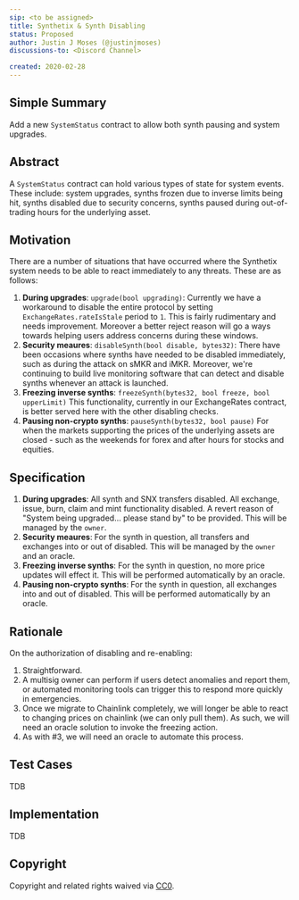 ```yaml
---
sip: <to be assigned>
title: Synthetix & Synth Disabling
status: Proposed
author: Justin J Moses (@justinjmoses)
discussions-to: <Discord Channel>

created: 2020-02-28
---
```


<!--You can leave these HTML comments in your merged SIP and delete the visible duplicate text guides, they will not appear and may be helpful to refer to if you edit it again. This is the suggested template for new SIPs. Note that an SIP number will be assigned by an editor. When opening a pull request to submit your SIP, please use an abbreviated title in the filename, `sip-draft_title_abbrev.md`. The title should be 44 characters or less.-->

## Simple Summary

<!--"If you can't explain it simply, you don't understand it well enough." Provide a simplified and layman-accessible explanation of the SIP.-->

Add a new `SystemStatus` contract to allow both synth pausing and system upgrades.

## Abstract

<!--A short (~200 word) description of the technical issue being addressed.-->

A `SystemStatus` contract can hold various types of state for system events. These include: system upgrades, synths frozen due to inverse limits being hit, synths disabled due to security concerns, synths paused during out-of-trading hours for the underlying asset.

## Motivation

<!--The motivation is critical for SIPs that want to change Synthetix. It should clearly explain why the existing protocol specification is inadequate to address the problem that the SIP solves. SIP submissions without sufficient motivation may be rejected outright.-->

There are a number of situations that have occurred where the Synthetix system needs to be able to react immediately to any threats. These are as follows:

1. **During upgrades**: `upgrade(bool upgrading)`: Currently we have a workaround to disable the entire protocol by setting `ExchangeRates.rateIsStale` period to `1`. This is fairly rudimentary and needs improvement. Moreover a better reject reason will go a ways towards helping users address concerns during these windows.
2. **Security meaures**: `disableSynth(bool disable, bytes32)`: There have been occasions where synths have needed to be disabled immediately, such as during the attack on sMKR and iMKR. Moreover, we're continuing to build live monitoring software that can detect and disable synths whenever an attack is launched.
3. **Freezing inverse synths**: `freezeSynth(bytes32, bool freeze, bool upperLimit)` This functionality, currently in our ExchangeRates contract, is better served here with the other disabling checks.
4. **Pausing non-crypto synths**: `pauseSynth(bytes32, bool pause)` For when the markets supporting the prices of the underlying assets are closed - such as the weekends for forex and after hours for stocks and equities.

## Specification

<!--The technical specification should describe the syntax and semantics of any new feature.-->

1. **During upgrades**: All synth and SNX transfers disabled. All exchange, issue, burn, claim and mint functionality disabled. A revert reason of "System being upgraded... please stand by" to be provided. This will be managed by the `owner`.
2. **Security meaures**: For the synth in question, all transfers and exchanges into or out of disabled. This will be managed by the `owner` and an oracle.
3. **Freezing inverse synths**: For the synth in question, no more price updates will effect it. This will be performed automatically by an oracle.
4. **Pausing non-crypto synths**: For the synth in question, all exchanges into and out of disabled. This will be performed automatically by an oracle.

## Rationale

<!--The rationale fleshes out the specification by describing what motivated the design and why particular design decisions were made. It should describe alternate designs that were considered and related work, e.g. how the feature is supported in other languages. The rationale may also provide evidence of consensus within the community, and should discuss important objections or concerns raised during discussion.-->

On the authorization of disabling and re-enabling:

1. Straightforward.
2. A multisig owner can perform if users detect anomalies and report them, or automated monitoring tools can trigger this to respond more quickly in emergencies.
3. Once we migrate to Chainlink completely, we will longer be able to react to changing prices on chainlink (we can only pull them). As such, we will need an oracle solution to invoke the freezing action.
4. As with #3, we will need an oracle to automate this process.

## Test Cases

<!--Test cases for an implementation are mandatory for SIPs but can be included with the implementation..-->

TDB

## Implementation

<!--The implementations must be completed before any SIP is given status "Implemented", but it need not be completed before the SIP is "Approved". While there is merit to the approach of reaching consensus on the specification and rationale before writing code, the principle of "rough consensus and running code" is still useful when it comes to resolving many discussions of API details.-->

TDB

## Copyright

Copyright and related rights waived via [CC0](https://creativecommons.org/publicdomain/zero/1.0/).

